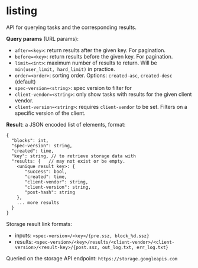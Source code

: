 # listing

API for querying tasks and the corresponding results.

**Query params** (URL params):
- `after=<key>`: return results after the given key. For pagination.
- `before=<key>`: return results before the given key. For pagination.
- `limit=<int>`: maximum number of results to return. Will be `min(user_limit, hard_limit)` in practice.
- `order=<order>`: sorting order. Options: `created-asc`, `created-desc` (default)
- `spec-version=<string>`: spec version to filter for
- `client-vendor=<string>`: only show tasks with results for the given client vendor.
- `client-version=<string>`: requires `client-vendor` to be set. Filters on a specific version of the client.

**Result**: a JSON encoded list of elements, format:

```
{
  "blocks": int,
  "spec-version": string,
  "created": time,
  "key": string, // to retrieve storage data with 
  "results: {   // may not exist or be empty.
    <unique result key>: {
       "success": bool,
       "created": time,
       "client-vendor": string,
       "client-version": string,
       "post-hash": string
    },
    ... more results
  }
}
```

Storage result link formats:

- inputs: `<spec-version>/<key>/{pre.ssz, block_%d.ssz}`
- results: `<spec-version>/<key>/results/<client-vendor>/<client-version>/<result-key>/{post.ssz, out_log.txt, err_log.txt}`

Queried on the storage API endpoint: `https://storage.googleapis.com`
